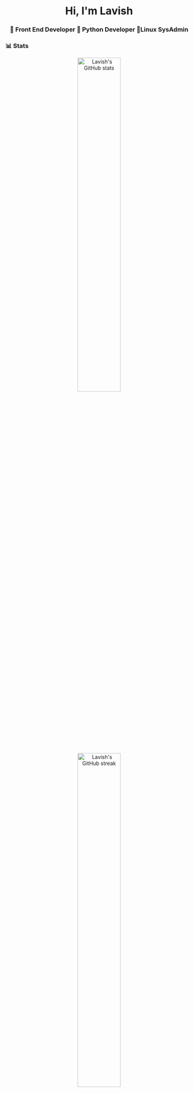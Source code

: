 <h1 align="center">Hi, I'm Lavish</h1>
<h3 align="center">🚀 Front End Developer 🌟 Python Developer 🌟Linux SysAdmin</h3>

### 📊 Stats
<div align="center">
<img src="https://github-readme-stats.vercel.app/api?username=lavish440&show_icons=true&theme=radical&hide_broder=true" alt="Lavish's GitHub stats" width="48%" > <br>
<img src="https://github-readme-streak-stats.herokuapp.com/?user=lavish440&theme=github_dark&hide_border=true" alt="Lavish's GitHub streak" width="48%" >
</div>

### 🛠️ Skills and Tools:

#### Programming Languages:

<div align="center"> 
<img src="https://s3.dualstack.us-east-2.amazonaws.com/pythondotorg-assets/media/files/python-logo-only.svg" alt="Python" height="40">
<img src="https://upload.wikimedia.org/wikipedia/commons/1/19/C_Logo.png" alt="C" height="40">
<img src="https://upload.wikimedia.org/wikipedia/commons/1/18/ISO_C%2B%2B_Logo.svg" alt="C++" height="40">
<img src="https://upload.wikimedia.org/wikipedia/commons/3/35/Tux.svg" alt="Linux" height="40">
<img src="https://upload.wikimedia.org/wikipedia/commons/6/61/HTML5_logo_and_wordmark.svg" alt="HTML" height="40">
<img src="https://upload.wikimedia.org/wikipedia/commons/d/d5/CSS3_logo_and_wordmark.svg" alt="CSS" height="40">
</div>  
  
#### Databases:

<div align="center">
<img src="https://profilinator.rishav.dev/skills-assets/mongodb-original-wordmark.svg" alt="MongoDB" height="40">
<img src="https://profilinator.rishav.dev/skills-assets/mysql-original-wordmark.svg" alt="MySQL" height="40">
<img src="https://mariadb.com/wp-content/uploads/2019/11/mariadb-horizontal-white.svg" alt="MariaDB" height="40">
</div>

#### Tools:

<div align="center">
<img src="https://git-scm.com/images/logos/downloads/Git-Icon-1788C.png" alt="Git" height="40">
<img src="https://github.githubassets.com/images/modules/logos_page/GitHub-Mark.png" alt="GitHub" height="40">
<img src="https://avatars.githubusercontent.com/u/6392739?s=280&v=4" alt="Conda" height="40">  
</div>

#### IDEs / Text Editors:

<div align="center">
<img src="https://upload.wikimedia.org/wikipedia/commons/4/4f/Neovim-logo.svg" alt="Neovim" height="40">
<img src="https://upload.wikimedia.org/wikipedia/commons/thumb/9/9a/Visual_Studio_Code_1.35_icon.svg/2048px-Visual_Studio_Code_1.35_icon.svg.png" alt="Visual Studio Code" height="40">  
</div>
  
#### 💻Workspace:

<div align="center">
<img src="https://upload.wikimedia.org/wikipedia/commons/e/e8/Archlinux-logo-standard-version.png" alt="Arch Linux" height="50>"
</div>

### 🔝 Most used languages

<img alt="languages" src="https://github-readme-stats.vercel.app/api/top-langs/?username=lavish440&theme=github_dark&hide_border=true&layout=compact" />

---

### 👥 Visitors:

![Visitor Count](https://profile-counter.glitch.me/lavish440/count.svg)
